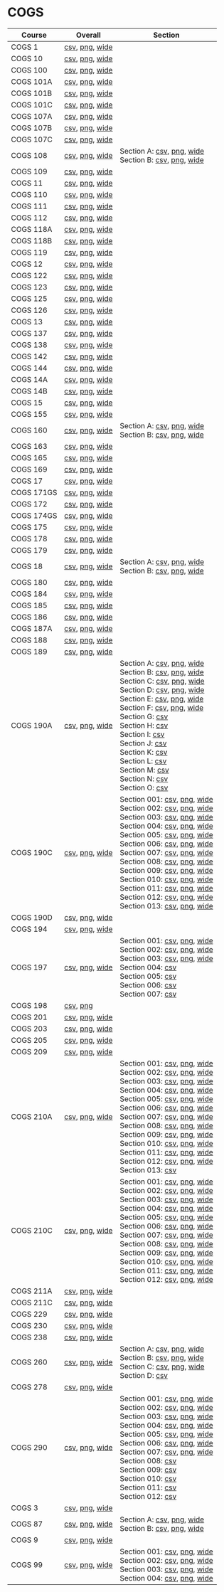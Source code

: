 # COGS

| Course | Overall | Section |
| ------ | ------- | ------- |
| COGS 1 | [csv](https://github.com/UCSD-Historical-Enrollment-Data/2024Fall/blob/main/overall/COGS%201.csv), [png](https://raw.githubusercontent.com/UCSD-Historical-Enrollment-Data/2024Fall/main/plot_overall/COGS%201.png), [wide](https://raw.githubusercontent.com/UCSD-Historical-Enrollment-Data/2024Fall/main/plot_overall_wide/COGS%201.png) |  |
| COGS 10 | [csv](https://github.com/UCSD-Historical-Enrollment-Data/2024Fall/blob/main/overall/COGS%2010.csv), [png](https://raw.githubusercontent.com/UCSD-Historical-Enrollment-Data/2024Fall/main/plot_overall/COGS%2010.png), [wide](https://raw.githubusercontent.com/UCSD-Historical-Enrollment-Data/2024Fall/main/plot_overall_wide/COGS%2010.png) |  |
| COGS 100 | [csv](https://github.com/UCSD-Historical-Enrollment-Data/2024Fall/blob/main/overall/COGS%20100.csv), [png](https://raw.githubusercontent.com/UCSD-Historical-Enrollment-Data/2024Fall/main/plot_overall/COGS%20100.png), [wide](https://raw.githubusercontent.com/UCSD-Historical-Enrollment-Data/2024Fall/main/plot_overall_wide/COGS%20100.png) |  |
| COGS 101A | [csv](https://github.com/UCSD-Historical-Enrollment-Data/2024Fall/blob/main/overall/COGS%20101A.csv), [png](https://raw.githubusercontent.com/UCSD-Historical-Enrollment-Data/2024Fall/main/plot_overall/COGS%20101A.png), [wide](https://raw.githubusercontent.com/UCSD-Historical-Enrollment-Data/2024Fall/main/plot_overall_wide/COGS%20101A.png) |  |
| COGS 101B | [csv](https://github.com/UCSD-Historical-Enrollment-Data/2024Fall/blob/main/overall/COGS%20101B.csv), [png](https://raw.githubusercontent.com/UCSD-Historical-Enrollment-Data/2024Fall/main/plot_overall/COGS%20101B.png), [wide](https://raw.githubusercontent.com/UCSD-Historical-Enrollment-Data/2024Fall/main/plot_overall_wide/COGS%20101B.png) |  |
| COGS 101C | [csv](https://github.com/UCSD-Historical-Enrollment-Data/2024Fall/blob/main/overall/COGS%20101C.csv), [png](https://raw.githubusercontent.com/UCSD-Historical-Enrollment-Data/2024Fall/main/plot_overall/COGS%20101C.png), [wide](https://raw.githubusercontent.com/UCSD-Historical-Enrollment-Data/2024Fall/main/plot_overall_wide/COGS%20101C.png) |  |
| COGS 107A | [csv](https://github.com/UCSD-Historical-Enrollment-Data/2024Fall/blob/main/overall/COGS%20107A.csv), [png](https://raw.githubusercontent.com/UCSD-Historical-Enrollment-Data/2024Fall/main/plot_overall/COGS%20107A.png), [wide](https://raw.githubusercontent.com/UCSD-Historical-Enrollment-Data/2024Fall/main/plot_overall_wide/COGS%20107A.png) |  |
| COGS 107B | [csv](https://github.com/UCSD-Historical-Enrollment-Data/2024Fall/blob/main/overall/COGS%20107B.csv), [png](https://raw.githubusercontent.com/UCSD-Historical-Enrollment-Data/2024Fall/main/plot_overall/COGS%20107B.png), [wide](https://raw.githubusercontent.com/UCSD-Historical-Enrollment-Data/2024Fall/main/plot_overall_wide/COGS%20107B.png) |  |
| COGS 107C | [csv](https://github.com/UCSD-Historical-Enrollment-Data/2024Fall/blob/main/overall/COGS%20107C.csv), [png](https://raw.githubusercontent.com/UCSD-Historical-Enrollment-Data/2024Fall/main/plot_overall/COGS%20107C.png), [wide](https://raw.githubusercontent.com/UCSD-Historical-Enrollment-Data/2024Fall/main/plot_overall_wide/COGS%20107C.png) |  |
| COGS 108 | [csv](https://github.com/UCSD-Historical-Enrollment-Data/2024Fall/blob/main/overall/COGS%20108.csv), [png](https://raw.githubusercontent.com/UCSD-Historical-Enrollment-Data/2024Fall/main/plot_overall/COGS%20108.png), [wide](https://raw.githubusercontent.com/UCSD-Historical-Enrollment-Data/2024Fall/main/plot_overall_wide/COGS%20108.png) | Section A: [csv](https://github.com/UCSD-Historical-Enrollment-Data/2024Fall/blob/main/section/COGS%20108_A.csv), [png](https://raw.githubusercontent.com/UCSD-Historical-Enrollment-Data/2024Fall/main/plot_section/COGS%20108_A.png), [wide](https://raw.githubusercontent.com/UCSD-Historical-Enrollment-Data/2024Fall/main/plot_section_wide/COGS%20108_A.png)<br>Section B: [csv](https://github.com/UCSD-Historical-Enrollment-Data/2024Fall/blob/main/section/COGS%20108_B.csv), [png](https://raw.githubusercontent.com/UCSD-Historical-Enrollment-Data/2024Fall/main/plot_section/COGS%20108_B.png), [wide](https://raw.githubusercontent.com/UCSD-Historical-Enrollment-Data/2024Fall/main/plot_section_wide/COGS%20108_B.png) |
| COGS 109 | [csv](https://github.com/UCSD-Historical-Enrollment-Data/2024Fall/blob/main/overall/COGS%20109.csv), [png](https://raw.githubusercontent.com/UCSD-Historical-Enrollment-Data/2024Fall/main/plot_overall/COGS%20109.png), [wide](https://raw.githubusercontent.com/UCSD-Historical-Enrollment-Data/2024Fall/main/plot_overall_wide/COGS%20109.png) |  |
| COGS 11 | [csv](https://github.com/UCSD-Historical-Enrollment-Data/2024Fall/blob/main/overall/COGS%2011.csv), [png](https://raw.githubusercontent.com/UCSD-Historical-Enrollment-Data/2024Fall/main/plot_overall/COGS%2011.png), [wide](https://raw.githubusercontent.com/UCSD-Historical-Enrollment-Data/2024Fall/main/plot_overall_wide/COGS%2011.png) |  |
| COGS 110 | [csv](https://github.com/UCSD-Historical-Enrollment-Data/2024Fall/blob/main/overall/COGS%20110.csv), [png](https://raw.githubusercontent.com/UCSD-Historical-Enrollment-Data/2024Fall/main/plot_overall/COGS%20110.png), [wide](https://raw.githubusercontent.com/UCSD-Historical-Enrollment-Data/2024Fall/main/plot_overall_wide/COGS%20110.png) |  |
| COGS 111 | [csv](https://github.com/UCSD-Historical-Enrollment-Data/2024Fall/blob/main/overall/COGS%20111.csv), [png](https://raw.githubusercontent.com/UCSD-Historical-Enrollment-Data/2024Fall/main/plot_overall/COGS%20111.png), [wide](https://raw.githubusercontent.com/UCSD-Historical-Enrollment-Data/2024Fall/main/plot_overall_wide/COGS%20111.png) |  |
| COGS 112 | [csv](https://github.com/UCSD-Historical-Enrollment-Data/2024Fall/blob/main/overall/COGS%20112.csv), [png](https://raw.githubusercontent.com/UCSD-Historical-Enrollment-Data/2024Fall/main/plot_overall/COGS%20112.png), [wide](https://raw.githubusercontent.com/UCSD-Historical-Enrollment-Data/2024Fall/main/plot_overall_wide/COGS%20112.png) |  |
| COGS 118A | [csv](https://github.com/UCSD-Historical-Enrollment-Data/2024Fall/blob/main/overall/COGS%20118A.csv), [png](https://raw.githubusercontent.com/UCSD-Historical-Enrollment-Data/2024Fall/main/plot_overall/COGS%20118A.png), [wide](https://raw.githubusercontent.com/UCSD-Historical-Enrollment-Data/2024Fall/main/plot_overall_wide/COGS%20118A.png) |  |
| COGS 118B | [csv](https://github.com/UCSD-Historical-Enrollment-Data/2024Fall/blob/main/overall/COGS%20118B.csv), [png](https://raw.githubusercontent.com/UCSD-Historical-Enrollment-Data/2024Fall/main/plot_overall/COGS%20118B.png), [wide](https://raw.githubusercontent.com/UCSD-Historical-Enrollment-Data/2024Fall/main/plot_overall_wide/COGS%20118B.png) |  |
| COGS 119 | [csv](https://github.com/UCSD-Historical-Enrollment-Data/2024Fall/blob/main/overall/COGS%20119.csv), [png](https://raw.githubusercontent.com/UCSD-Historical-Enrollment-Data/2024Fall/main/plot_overall/COGS%20119.png), [wide](https://raw.githubusercontent.com/UCSD-Historical-Enrollment-Data/2024Fall/main/plot_overall_wide/COGS%20119.png) |  |
| COGS 12 | [csv](https://github.com/UCSD-Historical-Enrollment-Data/2024Fall/blob/main/overall/COGS%2012.csv), [png](https://raw.githubusercontent.com/UCSD-Historical-Enrollment-Data/2024Fall/main/plot_overall/COGS%2012.png), [wide](https://raw.githubusercontent.com/UCSD-Historical-Enrollment-Data/2024Fall/main/plot_overall_wide/COGS%2012.png) |  |
| COGS 122 | [csv](https://github.com/UCSD-Historical-Enrollment-Data/2024Fall/blob/main/overall/COGS%20122.csv), [png](https://raw.githubusercontent.com/UCSD-Historical-Enrollment-Data/2024Fall/main/plot_overall/COGS%20122.png), [wide](https://raw.githubusercontent.com/UCSD-Historical-Enrollment-Data/2024Fall/main/plot_overall_wide/COGS%20122.png) |  |
| COGS 123 | [csv](https://github.com/UCSD-Historical-Enrollment-Data/2024Fall/blob/main/overall/COGS%20123.csv), [png](https://raw.githubusercontent.com/UCSD-Historical-Enrollment-Data/2024Fall/main/plot_overall/COGS%20123.png), [wide](https://raw.githubusercontent.com/UCSD-Historical-Enrollment-Data/2024Fall/main/plot_overall_wide/COGS%20123.png) |  |
| COGS 125 | [csv](https://github.com/UCSD-Historical-Enrollment-Data/2024Fall/blob/main/overall/COGS%20125.csv), [png](https://raw.githubusercontent.com/UCSD-Historical-Enrollment-Data/2024Fall/main/plot_overall/COGS%20125.png), [wide](https://raw.githubusercontent.com/UCSD-Historical-Enrollment-Data/2024Fall/main/plot_overall_wide/COGS%20125.png) |  |
| COGS 126 | [csv](https://github.com/UCSD-Historical-Enrollment-Data/2024Fall/blob/main/overall/COGS%20126.csv), [png](https://raw.githubusercontent.com/UCSD-Historical-Enrollment-Data/2024Fall/main/plot_overall/COGS%20126.png), [wide](https://raw.githubusercontent.com/UCSD-Historical-Enrollment-Data/2024Fall/main/plot_overall_wide/COGS%20126.png) |  |
| COGS 13 | [csv](https://github.com/UCSD-Historical-Enrollment-Data/2024Fall/blob/main/overall/COGS%2013.csv), [png](https://raw.githubusercontent.com/UCSD-Historical-Enrollment-Data/2024Fall/main/plot_overall/COGS%2013.png), [wide](https://raw.githubusercontent.com/UCSD-Historical-Enrollment-Data/2024Fall/main/plot_overall_wide/COGS%2013.png) |  |
| COGS 137 | [csv](https://github.com/UCSD-Historical-Enrollment-Data/2024Fall/blob/main/overall/COGS%20137.csv), [png](https://raw.githubusercontent.com/UCSD-Historical-Enrollment-Data/2024Fall/main/plot_overall/COGS%20137.png), [wide](https://raw.githubusercontent.com/UCSD-Historical-Enrollment-Data/2024Fall/main/plot_overall_wide/COGS%20137.png) |  |
| COGS 138 | [csv](https://github.com/UCSD-Historical-Enrollment-Data/2024Fall/blob/main/overall/COGS%20138.csv), [png](https://raw.githubusercontent.com/UCSD-Historical-Enrollment-Data/2024Fall/main/plot_overall/COGS%20138.png), [wide](https://raw.githubusercontent.com/UCSD-Historical-Enrollment-Data/2024Fall/main/plot_overall_wide/COGS%20138.png) |  |
| COGS 142 | [csv](https://github.com/UCSD-Historical-Enrollment-Data/2024Fall/blob/main/overall/COGS%20142.csv), [png](https://raw.githubusercontent.com/UCSD-Historical-Enrollment-Data/2024Fall/main/plot_overall/COGS%20142.png), [wide](https://raw.githubusercontent.com/UCSD-Historical-Enrollment-Data/2024Fall/main/plot_overall_wide/COGS%20142.png) |  |
| COGS 144 | [csv](https://github.com/UCSD-Historical-Enrollment-Data/2024Fall/blob/main/overall/COGS%20144.csv), [png](https://raw.githubusercontent.com/UCSD-Historical-Enrollment-Data/2024Fall/main/plot_overall/COGS%20144.png), [wide](https://raw.githubusercontent.com/UCSD-Historical-Enrollment-Data/2024Fall/main/plot_overall_wide/COGS%20144.png) |  |
| COGS 14A | [csv](https://github.com/UCSD-Historical-Enrollment-Data/2024Fall/blob/main/overall/COGS%2014A.csv), [png](https://raw.githubusercontent.com/UCSD-Historical-Enrollment-Data/2024Fall/main/plot_overall/COGS%2014A.png), [wide](https://raw.githubusercontent.com/UCSD-Historical-Enrollment-Data/2024Fall/main/plot_overall_wide/COGS%2014A.png) |  |
| COGS 14B | [csv](https://github.com/UCSD-Historical-Enrollment-Data/2024Fall/blob/main/overall/COGS%2014B.csv), [png](https://raw.githubusercontent.com/UCSD-Historical-Enrollment-Data/2024Fall/main/plot_overall/COGS%2014B.png), [wide](https://raw.githubusercontent.com/UCSD-Historical-Enrollment-Data/2024Fall/main/plot_overall_wide/COGS%2014B.png) |  |
| COGS 15 | [csv](https://github.com/UCSD-Historical-Enrollment-Data/2024Fall/blob/main/overall/COGS%2015.csv), [png](https://raw.githubusercontent.com/UCSD-Historical-Enrollment-Data/2024Fall/main/plot_overall/COGS%2015.png), [wide](https://raw.githubusercontent.com/UCSD-Historical-Enrollment-Data/2024Fall/main/plot_overall_wide/COGS%2015.png) |  |
| COGS 155 | [csv](https://github.com/UCSD-Historical-Enrollment-Data/2024Fall/blob/main/overall/COGS%20155.csv), [png](https://raw.githubusercontent.com/UCSD-Historical-Enrollment-Data/2024Fall/main/plot_overall/COGS%20155.png), [wide](https://raw.githubusercontent.com/UCSD-Historical-Enrollment-Data/2024Fall/main/plot_overall_wide/COGS%20155.png) |  |
| COGS 160 | [csv](https://github.com/UCSD-Historical-Enrollment-Data/2024Fall/blob/main/overall/COGS%20160.csv), [png](https://raw.githubusercontent.com/UCSD-Historical-Enrollment-Data/2024Fall/main/plot_overall/COGS%20160.png), [wide](https://raw.githubusercontent.com/UCSD-Historical-Enrollment-Data/2024Fall/main/plot_overall_wide/COGS%20160.png) | Section A: [csv](https://github.com/UCSD-Historical-Enrollment-Data/2024Fall/blob/main/section/COGS%20160_A.csv), [png](https://raw.githubusercontent.com/UCSD-Historical-Enrollment-Data/2024Fall/main/plot_section/COGS%20160_A.png), [wide](https://raw.githubusercontent.com/UCSD-Historical-Enrollment-Data/2024Fall/main/plot_section_wide/COGS%20160_A.png)<br>Section B: [csv](https://github.com/UCSD-Historical-Enrollment-Data/2024Fall/blob/main/section/COGS%20160_B.csv), [png](https://raw.githubusercontent.com/UCSD-Historical-Enrollment-Data/2024Fall/main/plot_section/COGS%20160_B.png), [wide](https://raw.githubusercontent.com/UCSD-Historical-Enrollment-Data/2024Fall/main/plot_section_wide/COGS%20160_B.png) |
| COGS 163 | [csv](https://github.com/UCSD-Historical-Enrollment-Data/2024Fall/blob/main/overall/COGS%20163.csv), [png](https://raw.githubusercontent.com/UCSD-Historical-Enrollment-Data/2024Fall/main/plot_overall/COGS%20163.png), [wide](https://raw.githubusercontent.com/UCSD-Historical-Enrollment-Data/2024Fall/main/plot_overall_wide/COGS%20163.png) |  |
| COGS 165 | [csv](https://github.com/UCSD-Historical-Enrollment-Data/2024Fall/blob/main/overall/COGS%20165.csv), [png](https://raw.githubusercontent.com/UCSD-Historical-Enrollment-Data/2024Fall/main/plot_overall/COGS%20165.png), [wide](https://raw.githubusercontent.com/UCSD-Historical-Enrollment-Data/2024Fall/main/plot_overall_wide/COGS%20165.png) |  |
| COGS 169 | [csv](https://github.com/UCSD-Historical-Enrollment-Data/2024Fall/blob/main/overall/COGS%20169.csv), [png](https://raw.githubusercontent.com/UCSD-Historical-Enrollment-Data/2024Fall/main/plot_overall/COGS%20169.png), [wide](https://raw.githubusercontent.com/UCSD-Historical-Enrollment-Data/2024Fall/main/plot_overall_wide/COGS%20169.png) |  |
| COGS 17 | [csv](https://github.com/UCSD-Historical-Enrollment-Data/2024Fall/blob/main/overall/COGS%2017.csv), [png](https://raw.githubusercontent.com/UCSD-Historical-Enrollment-Data/2024Fall/main/plot_overall/COGS%2017.png), [wide](https://raw.githubusercontent.com/UCSD-Historical-Enrollment-Data/2024Fall/main/plot_overall_wide/COGS%2017.png) |  |
| COGS 171GS | [csv](https://github.com/UCSD-Historical-Enrollment-Data/2024Fall/blob/main/overall/COGS%20171GS.csv), [png](https://raw.githubusercontent.com/UCSD-Historical-Enrollment-Data/2024Fall/main/plot_overall/COGS%20171GS.png), [wide](https://raw.githubusercontent.com/UCSD-Historical-Enrollment-Data/2024Fall/main/plot_overall_wide/COGS%20171GS.png) |  |
| COGS 172 | [csv](https://github.com/UCSD-Historical-Enrollment-Data/2024Fall/blob/main/overall/COGS%20172.csv), [png](https://raw.githubusercontent.com/UCSD-Historical-Enrollment-Data/2024Fall/main/plot_overall/COGS%20172.png), [wide](https://raw.githubusercontent.com/UCSD-Historical-Enrollment-Data/2024Fall/main/plot_overall_wide/COGS%20172.png) |  |
| COGS 174GS | [csv](https://github.com/UCSD-Historical-Enrollment-Data/2024Fall/blob/main/overall/COGS%20174GS.csv), [png](https://raw.githubusercontent.com/UCSD-Historical-Enrollment-Data/2024Fall/main/plot_overall/COGS%20174GS.png), [wide](https://raw.githubusercontent.com/UCSD-Historical-Enrollment-Data/2024Fall/main/plot_overall_wide/COGS%20174GS.png) |  |
| COGS 175 | [csv](https://github.com/UCSD-Historical-Enrollment-Data/2024Fall/blob/main/overall/COGS%20175.csv), [png](https://raw.githubusercontent.com/UCSD-Historical-Enrollment-Data/2024Fall/main/plot_overall/COGS%20175.png), [wide](https://raw.githubusercontent.com/UCSD-Historical-Enrollment-Data/2024Fall/main/plot_overall_wide/COGS%20175.png) |  |
| COGS 178 | [csv](https://github.com/UCSD-Historical-Enrollment-Data/2024Fall/blob/main/overall/COGS%20178.csv), [png](https://raw.githubusercontent.com/UCSD-Historical-Enrollment-Data/2024Fall/main/plot_overall/COGS%20178.png), [wide](https://raw.githubusercontent.com/UCSD-Historical-Enrollment-Data/2024Fall/main/plot_overall_wide/COGS%20178.png) |  |
| COGS 179 | [csv](https://github.com/UCSD-Historical-Enrollment-Data/2024Fall/blob/main/overall/COGS%20179.csv), [png](https://raw.githubusercontent.com/UCSD-Historical-Enrollment-Data/2024Fall/main/plot_overall/COGS%20179.png), [wide](https://raw.githubusercontent.com/UCSD-Historical-Enrollment-Data/2024Fall/main/plot_overall_wide/COGS%20179.png) |  |
| COGS 18 | [csv](https://github.com/UCSD-Historical-Enrollment-Data/2024Fall/blob/main/overall/COGS%2018.csv), [png](https://raw.githubusercontent.com/UCSD-Historical-Enrollment-Data/2024Fall/main/plot_overall/COGS%2018.png), [wide](https://raw.githubusercontent.com/UCSD-Historical-Enrollment-Data/2024Fall/main/plot_overall_wide/COGS%2018.png) | Section A: [csv](https://github.com/UCSD-Historical-Enrollment-Data/2024Fall/blob/main/section/COGS%2018_A.csv), [png](https://raw.githubusercontent.com/UCSD-Historical-Enrollment-Data/2024Fall/main/plot_section/COGS%2018_A.png), [wide](https://raw.githubusercontent.com/UCSD-Historical-Enrollment-Data/2024Fall/main/plot_section_wide/COGS%2018_A.png)<br>Section B: [csv](https://github.com/UCSD-Historical-Enrollment-Data/2024Fall/blob/main/section/COGS%2018_B.csv), [png](https://raw.githubusercontent.com/UCSD-Historical-Enrollment-Data/2024Fall/main/plot_section/COGS%2018_B.png), [wide](https://raw.githubusercontent.com/UCSD-Historical-Enrollment-Data/2024Fall/main/plot_section_wide/COGS%2018_B.png) |
| COGS 180 | [csv](https://github.com/UCSD-Historical-Enrollment-Data/2024Fall/blob/main/overall/COGS%20180.csv), [png](https://raw.githubusercontent.com/UCSD-Historical-Enrollment-Data/2024Fall/main/plot_overall/COGS%20180.png), [wide](https://raw.githubusercontent.com/UCSD-Historical-Enrollment-Data/2024Fall/main/plot_overall_wide/COGS%20180.png) |  |
| COGS 184 | [csv](https://github.com/UCSD-Historical-Enrollment-Data/2024Fall/blob/main/overall/COGS%20184.csv), [png](https://raw.githubusercontent.com/UCSD-Historical-Enrollment-Data/2024Fall/main/plot_overall/COGS%20184.png), [wide](https://raw.githubusercontent.com/UCSD-Historical-Enrollment-Data/2024Fall/main/plot_overall_wide/COGS%20184.png) |  |
| COGS 185 | [csv](https://github.com/UCSD-Historical-Enrollment-Data/2024Fall/blob/main/overall/COGS%20185.csv), [png](https://raw.githubusercontent.com/UCSD-Historical-Enrollment-Data/2024Fall/main/plot_overall/COGS%20185.png), [wide](https://raw.githubusercontent.com/UCSD-Historical-Enrollment-Data/2024Fall/main/plot_overall_wide/COGS%20185.png) |  |
| COGS 186 | [csv](https://github.com/UCSD-Historical-Enrollment-Data/2024Fall/blob/main/overall/COGS%20186.csv), [png](https://raw.githubusercontent.com/UCSD-Historical-Enrollment-Data/2024Fall/main/plot_overall/COGS%20186.png), [wide](https://raw.githubusercontent.com/UCSD-Historical-Enrollment-Data/2024Fall/main/plot_overall_wide/COGS%20186.png) |  |
| COGS 187A | [csv](https://github.com/UCSD-Historical-Enrollment-Data/2024Fall/blob/main/overall/COGS%20187A.csv), [png](https://raw.githubusercontent.com/UCSD-Historical-Enrollment-Data/2024Fall/main/plot_overall/COGS%20187A.png), [wide](https://raw.githubusercontent.com/UCSD-Historical-Enrollment-Data/2024Fall/main/plot_overall_wide/COGS%20187A.png) |  |
| COGS 188 | [csv](https://github.com/UCSD-Historical-Enrollment-Data/2024Fall/blob/main/overall/COGS%20188.csv), [png](https://raw.githubusercontent.com/UCSD-Historical-Enrollment-Data/2024Fall/main/plot_overall/COGS%20188.png), [wide](https://raw.githubusercontent.com/UCSD-Historical-Enrollment-Data/2024Fall/main/plot_overall_wide/COGS%20188.png) |  |
| COGS 189 | [csv](https://github.com/UCSD-Historical-Enrollment-Data/2024Fall/blob/main/overall/COGS%20189.csv), [png](https://raw.githubusercontent.com/UCSD-Historical-Enrollment-Data/2024Fall/main/plot_overall/COGS%20189.png), [wide](https://raw.githubusercontent.com/UCSD-Historical-Enrollment-Data/2024Fall/main/plot_overall_wide/COGS%20189.png) |  |
| COGS 190A | [csv](https://github.com/UCSD-Historical-Enrollment-Data/2024Fall/blob/main/overall/COGS%20190A.csv), [png](https://raw.githubusercontent.com/UCSD-Historical-Enrollment-Data/2024Fall/main/plot_overall/COGS%20190A.png), [wide](https://raw.githubusercontent.com/UCSD-Historical-Enrollment-Data/2024Fall/main/plot_overall_wide/COGS%20190A.png) | Section A: [csv](https://github.com/UCSD-Historical-Enrollment-Data/2024Fall/blob/main/section/COGS%20190A_A.csv), [png](https://raw.githubusercontent.com/UCSD-Historical-Enrollment-Data/2024Fall/main/plot_section/COGS%20190A_A.png), [wide](https://raw.githubusercontent.com/UCSD-Historical-Enrollment-Data/2024Fall/main/plot_section_wide/COGS%20190A_A.png)<br>Section B: [csv](https://github.com/UCSD-Historical-Enrollment-Data/2024Fall/blob/main/section/COGS%20190A_B.csv), [png](https://raw.githubusercontent.com/UCSD-Historical-Enrollment-Data/2024Fall/main/plot_section/COGS%20190A_B.png), [wide](https://raw.githubusercontent.com/UCSD-Historical-Enrollment-Data/2024Fall/main/plot_section_wide/COGS%20190A_B.png)<br>Section C: [csv](https://github.com/UCSD-Historical-Enrollment-Data/2024Fall/blob/main/section/COGS%20190A_C.csv), [png](https://raw.githubusercontent.com/UCSD-Historical-Enrollment-Data/2024Fall/main/plot_section/COGS%20190A_C.png), [wide](https://raw.githubusercontent.com/UCSD-Historical-Enrollment-Data/2024Fall/main/plot_section_wide/COGS%20190A_C.png)<br>Section D: [csv](https://github.com/UCSD-Historical-Enrollment-Data/2024Fall/blob/main/section/COGS%20190A_D.csv), [png](https://raw.githubusercontent.com/UCSD-Historical-Enrollment-Data/2024Fall/main/plot_section/COGS%20190A_D.png), [wide](https://raw.githubusercontent.com/UCSD-Historical-Enrollment-Data/2024Fall/main/plot_section_wide/COGS%20190A_D.png)<br>Section E: [csv](https://github.com/UCSD-Historical-Enrollment-Data/2024Fall/blob/main/section/COGS%20190A_E.csv), [png](https://raw.githubusercontent.com/UCSD-Historical-Enrollment-Data/2024Fall/main/plot_section/COGS%20190A_E.png), [wide](https://raw.githubusercontent.com/UCSD-Historical-Enrollment-Data/2024Fall/main/plot_section_wide/COGS%20190A_E.png)<br>Section F: [csv](https://github.com/UCSD-Historical-Enrollment-Data/2024Fall/blob/main/section/COGS%20190A_F.csv), [png](https://raw.githubusercontent.com/UCSD-Historical-Enrollment-Data/2024Fall/main/plot_section/COGS%20190A_F.png), [wide](https://raw.githubusercontent.com/UCSD-Historical-Enrollment-Data/2024Fall/main/plot_section_wide/COGS%20190A_F.png)<br>Section G: [csv](https://github.com/UCSD-Historical-Enrollment-Data/2024Fall/blob/main/section/COGS%20190A_G.csv)<br>Section H: [csv](https://github.com/UCSD-Historical-Enrollment-Data/2024Fall/blob/main/section/COGS%20190A_H.csv)<br>Section I: [csv](https://github.com/UCSD-Historical-Enrollment-Data/2024Fall/blob/main/section/COGS%20190A_I.csv)<br>Section J: [csv](https://github.com/UCSD-Historical-Enrollment-Data/2024Fall/blob/main/section/COGS%20190A_J.csv)<br>Section K: [csv](https://github.com/UCSD-Historical-Enrollment-Data/2024Fall/blob/main/section/COGS%20190A_K.csv)<br>Section L: [csv](https://github.com/UCSD-Historical-Enrollment-Data/2024Fall/blob/main/section/COGS%20190A_L.csv)<br>Section M: [csv](https://github.com/UCSD-Historical-Enrollment-Data/2024Fall/blob/main/section/COGS%20190A_M.csv)<br>Section N: [csv](https://github.com/UCSD-Historical-Enrollment-Data/2024Fall/blob/main/section/COGS%20190A_N.csv)<br>Section O: [csv](https://github.com/UCSD-Historical-Enrollment-Data/2024Fall/blob/main/section/COGS%20190A_O.csv) |
| COGS 190C | [csv](https://github.com/UCSD-Historical-Enrollment-Data/2024Fall/blob/main/overall/COGS%20190C.csv), [png](https://raw.githubusercontent.com/UCSD-Historical-Enrollment-Data/2024Fall/main/plot_overall/COGS%20190C.png), [wide](https://raw.githubusercontent.com/UCSD-Historical-Enrollment-Data/2024Fall/main/plot_overall_wide/COGS%20190C.png) | Section 001: [csv](https://github.com/UCSD-Historical-Enrollment-Data/2024Fall/blob/main/section/COGS%20190C_001.csv), [png](https://raw.githubusercontent.com/UCSD-Historical-Enrollment-Data/2024Fall/main/plot_section/COGS%20190C_001.png), [wide](https://raw.githubusercontent.com/UCSD-Historical-Enrollment-Data/2024Fall/main/plot_section_wide/COGS%20190C_001.png)<br>Section 002: [csv](https://github.com/UCSD-Historical-Enrollment-Data/2024Fall/blob/main/section/COGS%20190C_002.csv), [png](https://raw.githubusercontent.com/UCSD-Historical-Enrollment-Data/2024Fall/main/plot_section/COGS%20190C_002.png), [wide](https://raw.githubusercontent.com/UCSD-Historical-Enrollment-Data/2024Fall/main/plot_section_wide/COGS%20190C_002.png)<br>Section 003: [csv](https://github.com/UCSD-Historical-Enrollment-Data/2024Fall/blob/main/section/COGS%20190C_003.csv), [png](https://raw.githubusercontent.com/UCSD-Historical-Enrollment-Data/2024Fall/main/plot_section/COGS%20190C_003.png), [wide](https://raw.githubusercontent.com/UCSD-Historical-Enrollment-Data/2024Fall/main/plot_section_wide/COGS%20190C_003.png)<br>Section 004: [csv](https://github.com/UCSD-Historical-Enrollment-Data/2024Fall/blob/main/section/COGS%20190C_004.csv), [png](https://raw.githubusercontent.com/UCSD-Historical-Enrollment-Data/2024Fall/main/plot_section/COGS%20190C_004.png), [wide](https://raw.githubusercontent.com/UCSD-Historical-Enrollment-Data/2024Fall/main/plot_section_wide/COGS%20190C_004.png)<br>Section 005: [csv](https://github.com/UCSD-Historical-Enrollment-Data/2024Fall/blob/main/section/COGS%20190C_005.csv), [png](https://raw.githubusercontent.com/UCSD-Historical-Enrollment-Data/2024Fall/main/plot_section/COGS%20190C_005.png), [wide](https://raw.githubusercontent.com/UCSD-Historical-Enrollment-Data/2024Fall/main/plot_section_wide/COGS%20190C_005.png)<br>Section 006: [csv](https://github.com/UCSD-Historical-Enrollment-Data/2024Fall/blob/main/section/COGS%20190C_006.csv), [png](https://raw.githubusercontent.com/UCSD-Historical-Enrollment-Data/2024Fall/main/plot_section/COGS%20190C_006.png), [wide](https://raw.githubusercontent.com/UCSD-Historical-Enrollment-Data/2024Fall/main/plot_section_wide/COGS%20190C_006.png)<br>Section 007: [csv](https://github.com/UCSD-Historical-Enrollment-Data/2024Fall/blob/main/section/COGS%20190C_007.csv), [png](https://raw.githubusercontent.com/UCSD-Historical-Enrollment-Data/2024Fall/main/plot_section/COGS%20190C_007.png), [wide](https://raw.githubusercontent.com/UCSD-Historical-Enrollment-Data/2024Fall/main/plot_section_wide/COGS%20190C_007.png)<br>Section 008: [csv](https://github.com/UCSD-Historical-Enrollment-Data/2024Fall/blob/main/section/COGS%20190C_008.csv), [png](https://raw.githubusercontent.com/UCSD-Historical-Enrollment-Data/2024Fall/main/plot_section/COGS%20190C_008.png), [wide](https://raw.githubusercontent.com/UCSD-Historical-Enrollment-Data/2024Fall/main/plot_section_wide/COGS%20190C_008.png)<br>Section 009: [csv](https://github.com/UCSD-Historical-Enrollment-Data/2024Fall/blob/main/section/COGS%20190C_009.csv), [png](https://raw.githubusercontent.com/UCSD-Historical-Enrollment-Data/2024Fall/main/plot_section/COGS%20190C_009.png), [wide](https://raw.githubusercontent.com/UCSD-Historical-Enrollment-Data/2024Fall/main/plot_section_wide/COGS%20190C_009.png)<br>Section 010: [csv](https://github.com/UCSD-Historical-Enrollment-Data/2024Fall/blob/main/section/COGS%20190C_010.csv), [png](https://raw.githubusercontent.com/UCSD-Historical-Enrollment-Data/2024Fall/main/plot_section/COGS%20190C_010.png), [wide](https://raw.githubusercontent.com/UCSD-Historical-Enrollment-Data/2024Fall/main/plot_section_wide/COGS%20190C_010.png)<br>Section 011: [csv](https://github.com/UCSD-Historical-Enrollment-Data/2024Fall/blob/main/section/COGS%20190C_011.csv), [png](https://raw.githubusercontent.com/UCSD-Historical-Enrollment-Data/2024Fall/main/plot_section/COGS%20190C_011.png), [wide](https://raw.githubusercontent.com/UCSD-Historical-Enrollment-Data/2024Fall/main/plot_section_wide/COGS%20190C_011.png)<br>Section 012: [csv](https://github.com/UCSD-Historical-Enrollment-Data/2024Fall/blob/main/section/COGS%20190C_012.csv), [png](https://raw.githubusercontent.com/UCSD-Historical-Enrollment-Data/2024Fall/main/plot_section/COGS%20190C_012.png), [wide](https://raw.githubusercontent.com/UCSD-Historical-Enrollment-Data/2024Fall/main/plot_section_wide/COGS%20190C_012.png)<br>Section 013: [csv](https://github.com/UCSD-Historical-Enrollment-Data/2024Fall/blob/main/section/COGS%20190C_013.csv), [png](https://raw.githubusercontent.com/UCSD-Historical-Enrollment-Data/2024Fall/main/plot_section/COGS%20190C_013.png), [wide](https://raw.githubusercontent.com/UCSD-Historical-Enrollment-Data/2024Fall/main/plot_section_wide/COGS%20190C_013.png) |
| COGS 190D | [csv](https://github.com/UCSD-Historical-Enrollment-Data/2024Fall/blob/main/overall/COGS%20190D.csv), [png](https://raw.githubusercontent.com/UCSD-Historical-Enrollment-Data/2024Fall/main/plot_overall/COGS%20190D.png), [wide](https://raw.githubusercontent.com/UCSD-Historical-Enrollment-Data/2024Fall/main/plot_overall_wide/COGS%20190D.png) |  |
| COGS 194 | [csv](https://github.com/UCSD-Historical-Enrollment-Data/2024Fall/blob/main/overall/COGS%20194.csv), [png](https://raw.githubusercontent.com/UCSD-Historical-Enrollment-Data/2024Fall/main/plot_overall/COGS%20194.png), [wide](https://raw.githubusercontent.com/UCSD-Historical-Enrollment-Data/2024Fall/main/plot_overall_wide/COGS%20194.png) |  |
| COGS 197 | [csv](https://github.com/UCSD-Historical-Enrollment-Data/2024Fall/blob/main/overall/COGS%20197.csv), [png](https://raw.githubusercontent.com/UCSD-Historical-Enrollment-Data/2024Fall/main/plot_overall/COGS%20197.png), [wide](https://raw.githubusercontent.com/UCSD-Historical-Enrollment-Data/2024Fall/main/plot_overall_wide/COGS%20197.png) | Section 001: [csv](https://github.com/UCSD-Historical-Enrollment-Data/2024Fall/blob/main/section/COGS%20197_001.csv), [png](https://raw.githubusercontent.com/UCSD-Historical-Enrollment-Data/2024Fall/main/plot_section/COGS%20197_001.png), [wide](https://raw.githubusercontent.com/UCSD-Historical-Enrollment-Data/2024Fall/main/plot_section_wide/COGS%20197_001.png)<br>Section 002: [csv](https://github.com/UCSD-Historical-Enrollment-Data/2024Fall/blob/main/section/COGS%20197_002.csv), [png](https://raw.githubusercontent.com/UCSD-Historical-Enrollment-Data/2024Fall/main/plot_section/COGS%20197_002.png), [wide](https://raw.githubusercontent.com/UCSD-Historical-Enrollment-Data/2024Fall/main/plot_section_wide/COGS%20197_002.png)<br>Section 003: [csv](https://github.com/UCSD-Historical-Enrollment-Data/2024Fall/blob/main/section/COGS%20197_003.csv), [png](https://raw.githubusercontent.com/UCSD-Historical-Enrollment-Data/2024Fall/main/plot_section/COGS%20197_003.png), [wide](https://raw.githubusercontent.com/UCSD-Historical-Enrollment-Data/2024Fall/main/plot_section_wide/COGS%20197_003.png)<br>Section 004: [csv](https://github.com/UCSD-Historical-Enrollment-Data/2024Fall/blob/main/section/COGS%20197_004.csv)<br>Section 005: [csv](https://github.com/UCSD-Historical-Enrollment-Data/2024Fall/blob/main/section/COGS%20197_005.csv)<br>Section 006: [csv](https://github.com/UCSD-Historical-Enrollment-Data/2024Fall/blob/main/section/COGS%20197_006.csv)<br>Section 007: [csv](https://github.com/UCSD-Historical-Enrollment-Data/2024Fall/blob/main/section/COGS%20197_007.csv) |
| COGS 198 | [csv](https://github.com/UCSD-Historical-Enrollment-Data/2024Fall/blob/main/overall/COGS%20198.csv), [png](https://raw.githubusercontent.com/UCSD-Historical-Enrollment-Data/2024Fall/main/plot_overall/COGS%20198.png) |  |
| COGS 201 | [csv](https://github.com/UCSD-Historical-Enrollment-Data/2024Fall/blob/main/overall/COGS%20201.csv), [png](https://raw.githubusercontent.com/UCSD-Historical-Enrollment-Data/2024Fall/main/plot_overall/COGS%20201.png), [wide](https://raw.githubusercontent.com/UCSD-Historical-Enrollment-Data/2024Fall/main/plot_overall_wide/COGS%20201.png) |  |
| COGS 203 | [csv](https://github.com/UCSD-Historical-Enrollment-Data/2024Fall/blob/main/overall/COGS%20203.csv), [png](https://raw.githubusercontent.com/UCSD-Historical-Enrollment-Data/2024Fall/main/plot_overall/COGS%20203.png), [wide](https://raw.githubusercontent.com/UCSD-Historical-Enrollment-Data/2024Fall/main/plot_overall_wide/COGS%20203.png) |  |
| COGS 205 | [csv](https://github.com/UCSD-Historical-Enrollment-Data/2024Fall/blob/main/overall/COGS%20205.csv), [png](https://raw.githubusercontent.com/UCSD-Historical-Enrollment-Data/2024Fall/main/plot_overall/COGS%20205.png), [wide](https://raw.githubusercontent.com/UCSD-Historical-Enrollment-Data/2024Fall/main/plot_overall_wide/COGS%20205.png) |  |
| COGS 209 | [csv](https://github.com/UCSD-Historical-Enrollment-Data/2024Fall/blob/main/overall/COGS%20209.csv), [png](https://raw.githubusercontent.com/UCSD-Historical-Enrollment-Data/2024Fall/main/plot_overall/COGS%20209.png), [wide](https://raw.githubusercontent.com/UCSD-Historical-Enrollment-Data/2024Fall/main/plot_overall_wide/COGS%20209.png) |  |
| COGS 210A | [csv](https://github.com/UCSD-Historical-Enrollment-Data/2024Fall/blob/main/overall/COGS%20210A.csv), [png](https://raw.githubusercontent.com/UCSD-Historical-Enrollment-Data/2024Fall/main/plot_overall/COGS%20210A.png), [wide](https://raw.githubusercontent.com/UCSD-Historical-Enrollment-Data/2024Fall/main/plot_overall_wide/COGS%20210A.png) | Section 001: [csv](https://github.com/UCSD-Historical-Enrollment-Data/2024Fall/blob/main/section/COGS%20210A_001.csv), [png](https://raw.githubusercontent.com/UCSD-Historical-Enrollment-Data/2024Fall/main/plot_section/COGS%20210A_001.png), [wide](https://raw.githubusercontent.com/UCSD-Historical-Enrollment-Data/2024Fall/main/plot_section_wide/COGS%20210A_001.png)<br>Section 002: [csv](https://github.com/UCSD-Historical-Enrollment-Data/2024Fall/blob/main/section/COGS%20210A_002.csv), [png](https://raw.githubusercontent.com/UCSD-Historical-Enrollment-Data/2024Fall/main/plot_section/COGS%20210A_002.png), [wide](https://raw.githubusercontent.com/UCSD-Historical-Enrollment-Data/2024Fall/main/plot_section_wide/COGS%20210A_002.png)<br>Section 003: [csv](https://github.com/UCSD-Historical-Enrollment-Data/2024Fall/blob/main/section/COGS%20210A_003.csv), [png](https://raw.githubusercontent.com/UCSD-Historical-Enrollment-Data/2024Fall/main/plot_section/COGS%20210A_003.png), [wide](https://raw.githubusercontent.com/UCSD-Historical-Enrollment-Data/2024Fall/main/plot_section_wide/COGS%20210A_003.png)<br>Section 004: [csv](https://github.com/UCSD-Historical-Enrollment-Data/2024Fall/blob/main/section/COGS%20210A_004.csv), [png](https://raw.githubusercontent.com/UCSD-Historical-Enrollment-Data/2024Fall/main/plot_section/COGS%20210A_004.png), [wide](https://raw.githubusercontent.com/UCSD-Historical-Enrollment-Data/2024Fall/main/plot_section_wide/COGS%20210A_004.png)<br>Section 005: [csv](https://github.com/UCSD-Historical-Enrollment-Data/2024Fall/blob/main/section/COGS%20210A_005.csv), [png](https://raw.githubusercontent.com/UCSD-Historical-Enrollment-Data/2024Fall/main/plot_section/COGS%20210A_005.png), [wide](https://raw.githubusercontent.com/UCSD-Historical-Enrollment-Data/2024Fall/main/plot_section_wide/COGS%20210A_005.png)<br>Section 006: [csv](https://github.com/UCSD-Historical-Enrollment-Data/2024Fall/blob/main/section/COGS%20210A_006.csv), [png](https://raw.githubusercontent.com/UCSD-Historical-Enrollment-Data/2024Fall/main/plot_section/COGS%20210A_006.png), [wide](https://raw.githubusercontent.com/UCSD-Historical-Enrollment-Data/2024Fall/main/plot_section_wide/COGS%20210A_006.png)<br>Section 007: [csv](https://github.com/UCSD-Historical-Enrollment-Data/2024Fall/blob/main/section/COGS%20210A_007.csv), [png](https://raw.githubusercontent.com/UCSD-Historical-Enrollment-Data/2024Fall/main/plot_section/COGS%20210A_007.png), [wide](https://raw.githubusercontent.com/UCSD-Historical-Enrollment-Data/2024Fall/main/plot_section_wide/COGS%20210A_007.png)<br>Section 008: [csv](https://github.com/UCSD-Historical-Enrollment-Data/2024Fall/blob/main/section/COGS%20210A_008.csv), [png](https://raw.githubusercontent.com/UCSD-Historical-Enrollment-Data/2024Fall/main/plot_section/COGS%20210A_008.png), [wide](https://raw.githubusercontent.com/UCSD-Historical-Enrollment-Data/2024Fall/main/plot_section_wide/COGS%20210A_008.png)<br>Section 009: [csv](https://github.com/UCSD-Historical-Enrollment-Data/2024Fall/blob/main/section/COGS%20210A_009.csv), [png](https://raw.githubusercontent.com/UCSD-Historical-Enrollment-Data/2024Fall/main/plot_section/COGS%20210A_009.png), [wide](https://raw.githubusercontent.com/UCSD-Historical-Enrollment-Data/2024Fall/main/plot_section_wide/COGS%20210A_009.png)<br>Section 010: [csv](https://github.com/UCSD-Historical-Enrollment-Data/2024Fall/blob/main/section/COGS%20210A_010.csv), [png](https://raw.githubusercontent.com/UCSD-Historical-Enrollment-Data/2024Fall/main/plot_section/COGS%20210A_010.png), [wide](https://raw.githubusercontent.com/UCSD-Historical-Enrollment-Data/2024Fall/main/plot_section_wide/COGS%20210A_010.png)<br>Section 011: [csv](https://github.com/UCSD-Historical-Enrollment-Data/2024Fall/blob/main/section/COGS%20210A_011.csv), [png](https://raw.githubusercontent.com/UCSD-Historical-Enrollment-Data/2024Fall/main/plot_section/COGS%20210A_011.png), [wide](https://raw.githubusercontent.com/UCSD-Historical-Enrollment-Data/2024Fall/main/plot_section_wide/COGS%20210A_011.png)<br>Section 012: [csv](https://github.com/UCSD-Historical-Enrollment-Data/2024Fall/blob/main/section/COGS%20210A_012.csv), [png](https://raw.githubusercontent.com/UCSD-Historical-Enrollment-Data/2024Fall/main/plot_section/COGS%20210A_012.png), [wide](https://raw.githubusercontent.com/UCSD-Historical-Enrollment-Data/2024Fall/main/plot_section_wide/COGS%20210A_012.png)<br>Section 013: [csv](https://github.com/UCSD-Historical-Enrollment-Data/2024Fall/blob/main/section/COGS%20210A_013.csv) |
| COGS 210C | [csv](https://github.com/UCSD-Historical-Enrollment-Data/2024Fall/blob/main/overall/COGS%20210C.csv), [png](https://raw.githubusercontent.com/UCSD-Historical-Enrollment-Data/2024Fall/main/plot_overall/COGS%20210C.png), [wide](https://raw.githubusercontent.com/UCSD-Historical-Enrollment-Data/2024Fall/main/plot_overall_wide/COGS%20210C.png) | Section 001: [csv](https://github.com/UCSD-Historical-Enrollment-Data/2024Fall/blob/main/section/COGS%20210C_001.csv), [png](https://raw.githubusercontent.com/UCSD-Historical-Enrollment-Data/2024Fall/main/plot_section/COGS%20210C_001.png), [wide](https://raw.githubusercontent.com/UCSD-Historical-Enrollment-Data/2024Fall/main/plot_section_wide/COGS%20210C_001.png)<br>Section 002: [csv](https://github.com/UCSD-Historical-Enrollment-Data/2024Fall/blob/main/section/COGS%20210C_002.csv), [png](https://raw.githubusercontent.com/UCSD-Historical-Enrollment-Data/2024Fall/main/plot_section/COGS%20210C_002.png), [wide](https://raw.githubusercontent.com/UCSD-Historical-Enrollment-Data/2024Fall/main/plot_section_wide/COGS%20210C_002.png)<br>Section 003: [csv](https://github.com/UCSD-Historical-Enrollment-Data/2024Fall/blob/main/section/COGS%20210C_003.csv), [png](https://raw.githubusercontent.com/UCSD-Historical-Enrollment-Data/2024Fall/main/plot_section/COGS%20210C_003.png), [wide](https://raw.githubusercontent.com/UCSD-Historical-Enrollment-Data/2024Fall/main/plot_section_wide/COGS%20210C_003.png)<br>Section 004: [csv](https://github.com/UCSD-Historical-Enrollment-Data/2024Fall/blob/main/section/COGS%20210C_004.csv), [png](https://raw.githubusercontent.com/UCSD-Historical-Enrollment-Data/2024Fall/main/plot_section/COGS%20210C_004.png), [wide](https://raw.githubusercontent.com/UCSD-Historical-Enrollment-Data/2024Fall/main/plot_section_wide/COGS%20210C_004.png)<br>Section 005: [csv](https://github.com/UCSD-Historical-Enrollment-Data/2024Fall/blob/main/section/COGS%20210C_005.csv), [png](https://raw.githubusercontent.com/UCSD-Historical-Enrollment-Data/2024Fall/main/plot_section/COGS%20210C_005.png), [wide](https://raw.githubusercontent.com/UCSD-Historical-Enrollment-Data/2024Fall/main/plot_section_wide/COGS%20210C_005.png)<br>Section 006: [csv](https://github.com/UCSD-Historical-Enrollment-Data/2024Fall/blob/main/section/COGS%20210C_006.csv), [png](https://raw.githubusercontent.com/UCSD-Historical-Enrollment-Data/2024Fall/main/plot_section/COGS%20210C_006.png), [wide](https://raw.githubusercontent.com/UCSD-Historical-Enrollment-Data/2024Fall/main/plot_section_wide/COGS%20210C_006.png)<br>Section 007: [csv](https://github.com/UCSD-Historical-Enrollment-Data/2024Fall/blob/main/section/COGS%20210C_007.csv), [png](https://raw.githubusercontent.com/UCSD-Historical-Enrollment-Data/2024Fall/main/plot_section/COGS%20210C_007.png), [wide](https://raw.githubusercontent.com/UCSD-Historical-Enrollment-Data/2024Fall/main/plot_section_wide/COGS%20210C_007.png)<br>Section 008: [csv](https://github.com/UCSD-Historical-Enrollment-Data/2024Fall/blob/main/section/COGS%20210C_008.csv), [png](https://raw.githubusercontent.com/UCSD-Historical-Enrollment-Data/2024Fall/main/plot_section/COGS%20210C_008.png), [wide](https://raw.githubusercontent.com/UCSD-Historical-Enrollment-Data/2024Fall/main/plot_section_wide/COGS%20210C_008.png)<br>Section 009: [csv](https://github.com/UCSD-Historical-Enrollment-Data/2024Fall/blob/main/section/COGS%20210C_009.csv), [png](https://raw.githubusercontent.com/UCSD-Historical-Enrollment-Data/2024Fall/main/plot_section/COGS%20210C_009.png), [wide](https://raw.githubusercontent.com/UCSD-Historical-Enrollment-Data/2024Fall/main/plot_section_wide/COGS%20210C_009.png)<br>Section 010: [csv](https://github.com/UCSD-Historical-Enrollment-Data/2024Fall/blob/main/section/COGS%20210C_010.csv), [png](https://raw.githubusercontent.com/UCSD-Historical-Enrollment-Data/2024Fall/main/plot_section/COGS%20210C_010.png), [wide](https://raw.githubusercontent.com/UCSD-Historical-Enrollment-Data/2024Fall/main/plot_section_wide/COGS%20210C_010.png)<br>Section 011: [csv](https://github.com/UCSD-Historical-Enrollment-Data/2024Fall/blob/main/section/COGS%20210C_011.csv), [png](https://raw.githubusercontent.com/UCSD-Historical-Enrollment-Data/2024Fall/main/plot_section/COGS%20210C_011.png), [wide](https://raw.githubusercontent.com/UCSD-Historical-Enrollment-Data/2024Fall/main/plot_section_wide/COGS%20210C_011.png)<br>Section 012: [csv](https://github.com/UCSD-Historical-Enrollment-Data/2024Fall/blob/main/section/COGS%20210C_012.csv), [png](https://raw.githubusercontent.com/UCSD-Historical-Enrollment-Data/2024Fall/main/plot_section/COGS%20210C_012.png), [wide](https://raw.githubusercontent.com/UCSD-Historical-Enrollment-Data/2024Fall/main/plot_section_wide/COGS%20210C_012.png) |
| COGS 211A | [csv](https://github.com/UCSD-Historical-Enrollment-Data/2024Fall/blob/main/overall/COGS%20211A.csv), [png](https://raw.githubusercontent.com/UCSD-Historical-Enrollment-Data/2024Fall/main/plot_overall/COGS%20211A.png), [wide](https://raw.githubusercontent.com/UCSD-Historical-Enrollment-Data/2024Fall/main/plot_overall_wide/COGS%20211A.png) |  |
| COGS 211C | [csv](https://github.com/UCSD-Historical-Enrollment-Data/2024Fall/blob/main/overall/COGS%20211C.csv), [png](https://raw.githubusercontent.com/UCSD-Historical-Enrollment-Data/2024Fall/main/plot_overall/COGS%20211C.png), [wide](https://raw.githubusercontent.com/UCSD-Historical-Enrollment-Data/2024Fall/main/plot_overall_wide/COGS%20211C.png) |  |
| COGS 229 | [csv](https://github.com/UCSD-Historical-Enrollment-Data/2024Fall/blob/main/overall/COGS%20229.csv), [png](https://raw.githubusercontent.com/UCSD-Historical-Enrollment-Data/2024Fall/main/plot_overall/COGS%20229.png), [wide](https://raw.githubusercontent.com/UCSD-Historical-Enrollment-Data/2024Fall/main/plot_overall_wide/COGS%20229.png) |  |
| COGS 230 | [csv](https://github.com/UCSD-Historical-Enrollment-Data/2024Fall/blob/main/overall/COGS%20230.csv), [png](https://raw.githubusercontent.com/UCSD-Historical-Enrollment-Data/2024Fall/main/plot_overall/COGS%20230.png), [wide](https://raw.githubusercontent.com/UCSD-Historical-Enrollment-Data/2024Fall/main/plot_overall_wide/COGS%20230.png) |  |
| COGS 238 | [csv](https://github.com/UCSD-Historical-Enrollment-Data/2024Fall/blob/main/overall/COGS%20238.csv), [png](https://raw.githubusercontent.com/UCSD-Historical-Enrollment-Data/2024Fall/main/plot_overall/COGS%20238.png), [wide](https://raw.githubusercontent.com/UCSD-Historical-Enrollment-Data/2024Fall/main/plot_overall_wide/COGS%20238.png) |  |
| COGS 260 | [csv](https://github.com/UCSD-Historical-Enrollment-Data/2024Fall/blob/main/overall/COGS%20260.csv), [png](https://raw.githubusercontent.com/UCSD-Historical-Enrollment-Data/2024Fall/main/plot_overall/COGS%20260.png), [wide](https://raw.githubusercontent.com/UCSD-Historical-Enrollment-Data/2024Fall/main/plot_overall_wide/COGS%20260.png) | Section A: [csv](https://github.com/UCSD-Historical-Enrollment-Data/2024Fall/blob/main/section/COGS%20260_A.csv), [png](https://raw.githubusercontent.com/UCSD-Historical-Enrollment-Data/2024Fall/main/plot_section/COGS%20260_A.png), [wide](https://raw.githubusercontent.com/UCSD-Historical-Enrollment-Data/2024Fall/main/plot_section_wide/COGS%20260_A.png)<br>Section B: [csv](https://github.com/UCSD-Historical-Enrollment-Data/2024Fall/blob/main/section/COGS%20260_B.csv), [png](https://raw.githubusercontent.com/UCSD-Historical-Enrollment-Data/2024Fall/main/plot_section/COGS%20260_B.png), [wide](https://raw.githubusercontent.com/UCSD-Historical-Enrollment-Data/2024Fall/main/plot_section_wide/COGS%20260_B.png)<br>Section C: [csv](https://github.com/UCSD-Historical-Enrollment-Data/2024Fall/blob/main/section/COGS%20260_C.csv), [png](https://raw.githubusercontent.com/UCSD-Historical-Enrollment-Data/2024Fall/main/plot_section/COGS%20260_C.png), [wide](https://raw.githubusercontent.com/UCSD-Historical-Enrollment-Data/2024Fall/main/plot_section_wide/COGS%20260_C.png)<br>Section D: [csv](https://github.com/UCSD-Historical-Enrollment-Data/2024Fall/blob/main/section/COGS%20260_D.csv) |
| COGS 278 | [csv](https://github.com/UCSD-Historical-Enrollment-Data/2024Fall/blob/main/overall/COGS%20278.csv), [png](https://raw.githubusercontent.com/UCSD-Historical-Enrollment-Data/2024Fall/main/plot_overall/COGS%20278.png), [wide](https://raw.githubusercontent.com/UCSD-Historical-Enrollment-Data/2024Fall/main/plot_overall_wide/COGS%20278.png) |  |
| COGS 290 | [csv](https://github.com/UCSD-Historical-Enrollment-Data/2024Fall/blob/main/overall/COGS%20290.csv), [png](https://raw.githubusercontent.com/UCSD-Historical-Enrollment-Data/2024Fall/main/plot_overall/COGS%20290.png), [wide](https://raw.githubusercontent.com/UCSD-Historical-Enrollment-Data/2024Fall/main/plot_overall_wide/COGS%20290.png) | Section 001: [csv](https://github.com/UCSD-Historical-Enrollment-Data/2024Fall/blob/main/section/COGS%20290_001.csv), [png](https://raw.githubusercontent.com/UCSD-Historical-Enrollment-Data/2024Fall/main/plot_section/COGS%20290_001.png), [wide](https://raw.githubusercontent.com/UCSD-Historical-Enrollment-Data/2024Fall/main/plot_section_wide/COGS%20290_001.png)<br>Section 002: [csv](https://github.com/UCSD-Historical-Enrollment-Data/2024Fall/blob/main/section/COGS%20290_002.csv), [png](https://raw.githubusercontent.com/UCSD-Historical-Enrollment-Data/2024Fall/main/plot_section/COGS%20290_002.png), [wide](https://raw.githubusercontent.com/UCSD-Historical-Enrollment-Data/2024Fall/main/plot_section_wide/COGS%20290_002.png)<br>Section 003: [csv](https://github.com/UCSD-Historical-Enrollment-Data/2024Fall/blob/main/section/COGS%20290_003.csv), [png](https://raw.githubusercontent.com/UCSD-Historical-Enrollment-Data/2024Fall/main/plot_section/COGS%20290_003.png), [wide](https://raw.githubusercontent.com/UCSD-Historical-Enrollment-Data/2024Fall/main/plot_section_wide/COGS%20290_003.png)<br>Section 004: [csv](https://github.com/UCSD-Historical-Enrollment-Data/2024Fall/blob/main/section/COGS%20290_004.csv), [png](https://raw.githubusercontent.com/UCSD-Historical-Enrollment-Data/2024Fall/main/plot_section/COGS%20290_004.png), [wide](https://raw.githubusercontent.com/UCSD-Historical-Enrollment-Data/2024Fall/main/plot_section_wide/COGS%20290_004.png)<br>Section 005: [csv](https://github.com/UCSD-Historical-Enrollment-Data/2024Fall/blob/main/section/COGS%20290_005.csv), [png](https://raw.githubusercontent.com/UCSD-Historical-Enrollment-Data/2024Fall/main/plot_section/COGS%20290_005.png), [wide](https://raw.githubusercontent.com/UCSD-Historical-Enrollment-Data/2024Fall/main/plot_section_wide/COGS%20290_005.png)<br>Section 006: [csv](https://github.com/UCSD-Historical-Enrollment-Data/2024Fall/blob/main/section/COGS%20290_006.csv), [png](https://raw.githubusercontent.com/UCSD-Historical-Enrollment-Data/2024Fall/main/plot_section/COGS%20290_006.png), [wide](https://raw.githubusercontent.com/UCSD-Historical-Enrollment-Data/2024Fall/main/plot_section_wide/COGS%20290_006.png)<br>Section 007: [csv](https://github.com/UCSD-Historical-Enrollment-Data/2024Fall/blob/main/section/COGS%20290_007.csv), [png](https://raw.githubusercontent.com/UCSD-Historical-Enrollment-Data/2024Fall/main/plot_section/COGS%20290_007.png), [wide](https://raw.githubusercontent.com/UCSD-Historical-Enrollment-Data/2024Fall/main/plot_section_wide/COGS%20290_007.png)<br>Section 008: [csv](https://github.com/UCSD-Historical-Enrollment-Data/2024Fall/blob/main/section/COGS%20290_008.csv)<br>Section 009: [csv](https://github.com/UCSD-Historical-Enrollment-Data/2024Fall/blob/main/section/COGS%20290_009.csv)<br>Section 010: [csv](https://github.com/UCSD-Historical-Enrollment-Data/2024Fall/blob/main/section/COGS%20290_010.csv)<br>Section 011: [csv](https://github.com/UCSD-Historical-Enrollment-Data/2024Fall/blob/main/section/COGS%20290_011.csv)<br>Section 012: [csv](https://github.com/UCSD-Historical-Enrollment-Data/2024Fall/blob/main/section/COGS%20290_012.csv) |
| COGS 3 | [csv](https://github.com/UCSD-Historical-Enrollment-Data/2024Fall/blob/main/overall/COGS%203.csv), [png](https://raw.githubusercontent.com/UCSD-Historical-Enrollment-Data/2024Fall/main/plot_overall/COGS%203.png), [wide](https://raw.githubusercontent.com/UCSD-Historical-Enrollment-Data/2024Fall/main/plot_overall_wide/COGS%203.png) |  |
| COGS 87 | [csv](https://github.com/UCSD-Historical-Enrollment-Data/2024Fall/blob/main/overall/COGS%2087.csv), [png](https://raw.githubusercontent.com/UCSD-Historical-Enrollment-Data/2024Fall/main/plot_overall/COGS%2087.png), [wide](https://raw.githubusercontent.com/UCSD-Historical-Enrollment-Data/2024Fall/main/plot_overall_wide/COGS%2087.png) | Section A: [csv](https://github.com/UCSD-Historical-Enrollment-Data/2024Fall/blob/main/section/COGS%2087_A.csv), [png](https://raw.githubusercontent.com/UCSD-Historical-Enrollment-Data/2024Fall/main/plot_section/COGS%2087_A.png), [wide](https://raw.githubusercontent.com/UCSD-Historical-Enrollment-Data/2024Fall/main/plot_section_wide/COGS%2087_A.png)<br>Section B: [csv](https://github.com/UCSD-Historical-Enrollment-Data/2024Fall/blob/main/section/COGS%2087_B.csv), [png](https://raw.githubusercontent.com/UCSD-Historical-Enrollment-Data/2024Fall/main/plot_section/COGS%2087_B.png), [wide](https://raw.githubusercontent.com/UCSD-Historical-Enrollment-Data/2024Fall/main/plot_section_wide/COGS%2087_B.png) |
| COGS 9 | [csv](https://github.com/UCSD-Historical-Enrollment-Data/2024Fall/blob/main/overall/COGS%209.csv), [png](https://raw.githubusercontent.com/UCSD-Historical-Enrollment-Data/2024Fall/main/plot_overall/COGS%209.png), [wide](https://raw.githubusercontent.com/UCSD-Historical-Enrollment-Data/2024Fall/main/plot_overall_wide/COGS%209.png) |  |
| COGS 99 | [csv](https://github.com/UCSD-Historical-Enrollment-Data/2024Fall/blob/main/overall/COGS%2099.csv), [png](https://raw.githubusercontent.com/UCSD-Historical-Enrollment-Data/2024Fall/main/plot_overall/COGS%2099.png), [wide](https://raw.githubusercontent.com/UCSD-Historical-Enrollment-Data/2024Fall/main/plot_overall_wide/COGS%2099.png) | Section 001: [csv](https://github.com/UCSD-Historical-Enrollment-Data/2024Fall/blob/main/section/COGS%2099_001.csv), [png](https://raw.githubusercontent.com/UCSD-Historical-Enrollment-Data/2024Fall/main/plot_section/COGS%2099_001.png), [wide](https://raw.githubusercontent.com/UCSD-Historical-Enrollment-Data/2024Fall/main/plot_section_wide/COGS%2099_001.png)<br>Section 002: [csv](https://github.com/UCSD-Historical-Enrollment-Data/2024Fall/blob/main/section/COGS%2099_002.csv), [png](https://raw.githubusercontent.com/UCSD-Historical-Enrollment-Data/2024Fall/main/plot_section/COGS%2099_002.png), [wide](https://raw.githubusercontent.com/UCSD-Historical-Enrollment-Data/2024Fall/main/plot_section_wide/COGS%2099_002.png)<br>Section 003: [csv](https://github.com/UCSD-Historical-Enrollment-Data/2024Fall/blob/main/section/COGS%2099_003.csv), [png](https://raw.githubusercontent.com/UCSD-Historical-Enrollment-Data/2024Fall/main/plot_section/COGS%2099_003.png), [wide](https://raw.githubusercontent.com/UCSD-Historical-Enrollment-Data/2024Fall/main/plot_section_wide/COGS%2099_003.png)<br>Section 004: [csv](https://github.com/UCSD-Historical-Enrollment-Data/2024Fall/blob/main/section/COGS%2099_004.csv), [png](https://raw.githubusercontent.com/UCSD-Historical-Enrollment-Data/2024Fall/main/plot_section/COGS%2099_004.png), [wide](https://raw.githubusercontent.com/UCSD-Historical-Enrollment-Data/2024Fall/main/plot_section_wide/COGS%2099_004.png) |
